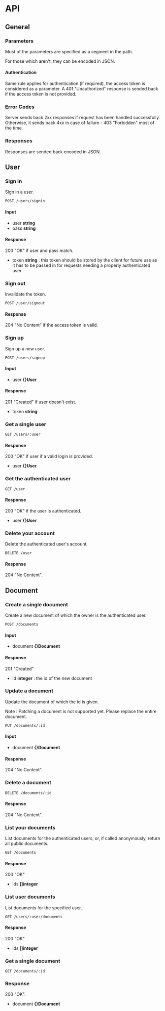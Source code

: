 # API

## General

### Parameters

Most of the parameters are specified as a segment in the path.

For those which aren't, they can be encoded in JSON.

#### Authentication

Same rule applies for authentication (if required), the access token is considered as a parameter.
A 401 "Unauthorized" response is sended back if the access token is not provided.

### Error Codes

Server sends back 2xx responses if request has been handled successfully.
Otherwise, it sends back 4xx in case of failure - 403 "Forbidden" most of the time.

### Responses

Responses are sended back encoded in JSON.

## User

### Sign in

Sign in a user.

	POST /users/signin

#### Input
 
 * user **string**
 * pass **string**

#### Response

200 "OK" if user and pass match.

 * token **string** : this token should be stored by the client for future use as it has to be passed in for requests needing a properly authenticated user

### Sign out

Invalidate the token.

	POST /user/signout

#### Response

204 "No Content" if the access token is valid.

### Sign up

Sign up a new user.

	POST /users/signup

#### Input

 * user **{}User**

#### Response

201 "Created" if user doesn't exist.

 * token **string**

### Get a single user

	GET /users/:user

#### Response

200 "OK" if user if a valid login is provided.

 * user **{}User**

### Get the authenticated user

	GET /user

#### Response

200 "OK" if the user is authenticated.

 * user **{}User**

### Delete your account

Delete the authenticated user's account.

	DELETE /user

#### Response

204 "No Content".

## Document

### Create a single document

Create a new document of which the owner is the authenticated user.

	POST /documents

#### Input

 * document **{}Document**

#### Response

201 "Created"

 * id **integer** : the id of the new document

### Update a document

Update the document of which the id is given.

Note : Patching a document is not supported yet. Please replace the entire document.

	PUT /documents/:id

#### Input

 * document **{}Document**

#### Response

204 "No Content".

### Delete a document

	DELETE /documents/:id

#### Response

204 "No Content".

### List your documents

List documents for the authenticated users, or, if called anonymously, return all public documents.

	GET /documents

#### Response

200 "OK"

 * ids **[]integer**

### List user documents

List documents for the specified user.

	GET /users/:user/documents 

#### Response

200 "OK"

 * ids **[]integer**

### Get a single document

	GET /documents/:id

### Response

200 "OK".

 * document **{}Document**
